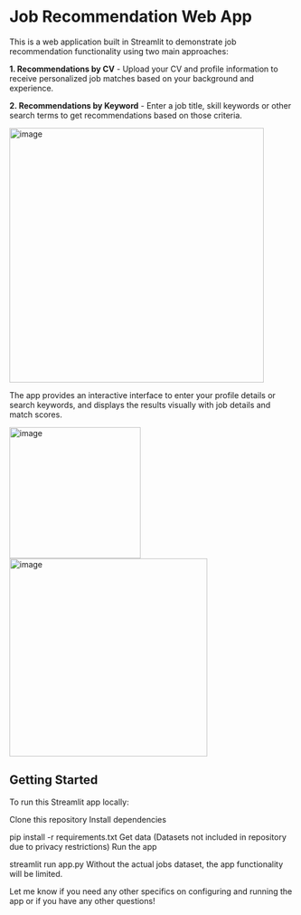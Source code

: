 # Job Recommendation Web App

This is a web application built in Streamlit to demonstrate job recommendation functionality using two main approaches:

**1. Recommendations by CV** - Upload your CV and profile information to receive personalized job matches based on your background and experience.

**2. Recommendations by Keyword** - Enter a job title, skill keywords or other search terms to get recommendations based on those criteria.

<img width="450" alt="image" src="https://github.com/Luantrannew/careerlinkWEB/assets/62492632/24b8d7b3-f332-4413-956c-a3e3975f1937">
 

The app provides an interactive interface to enter your profile details or search keywords, and displays the results visually with job details and match scores.

<img width="232" alt="image" src="https://github.com/Luantrannew/careerlinkWEB/assets/62492632/d4d7fefb-b606-40a2-a0cb-64bd5538f265"> <img width="350" alt="image" src="https://github.com/Luantrannew/careerlinkWEB/assets/62492632/5f6be36e-c204-4fe9-afaa-9f94d53addff">



## Getting Started
To run this Streamlit app locally:

Clone this repository
Install dependencies


pip install -r requirements.txt
Get data (Datasets not included in repository due to privacy restrictions)
Run the app


streamlit run app.py
Without the actual jobs dataset, the app functionality will be limited.

Let me know if you need any other specifics on configuring and running the app or if you have any other questions!
